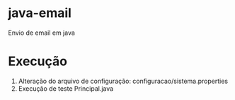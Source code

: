 # java-email
Envio de email em java


# Execução

1. Alteração do arquivo de configuração: configuracao/sistema.properties
2. Execução de teste Principal.java
